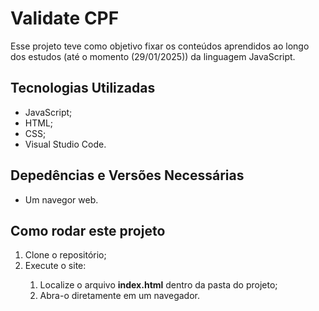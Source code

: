 <h1>Validate CPF</h1>

<p>Esse projeto teve como objetivo fixar os conteúdos aprendidos ao longo dos estudos (até o momento (29/01/2025)) da linguagem JavaScript.</p>

<h2>Tecnologias Utilizadas</h2>

<uL>
 <li>JavaScript;</li>
 <li>HTML;</li>
 <li>CSS;</li>
 <li>Visual Studio Code.</li>
</uL>

<h2>Depedências e Versões Necessárias</h2>

<ul>
 <li>Um navegor web.</li>
</ul>

<h2>Como rodar este projeto</h2>

<ol>
 <li>Clone o repositório;</li>
 <li>Execute o site:</li>
  <ol>
   <li>Localize o arquivo <strong>index.html</strong> dentro da pasta do projeto;</li>
   <li>Abra-o diretamente em um navegador.</li>
  </ol>
</ol>

